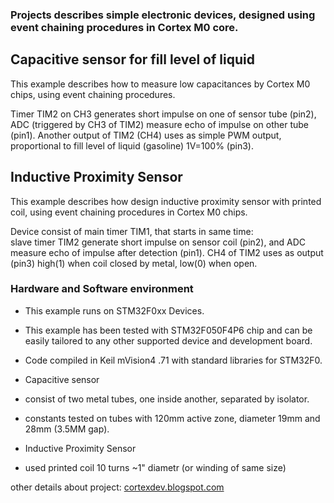 <h3>Projects describes simple electronic devices, designed using event chaining procedures in Cortex M0 core.</h3>

<h2>Capacitive sensor for fill level of liquid</h2>
This example describes how to measure low capacitances by Cortex M0 chips, using event chaining procedures.

 Timer TIM2 on CH3 generates short impulse on one of sensor tube (pin2),
 ADC (triggered by CH3 of TIM2) measure echo of impulse on other tube (pin1).
 Another output of TIM2 (CH4) uses as simple PWM output, 
 proportional to fill level of liquid (gasoline) 1V=100% (pin3).

<h2>Inductive Proximity Sensor</h2>
This example describes how design inductive proximity sensor with printed coil, 
using event chaining procedures in Cortex M0 chips.

 Device consist of main timer TIM1, that starts in same time:  
 slave timer TIM2 generate short impulse on sensor coil (pin2),
 and ADC measure echo of impulse after detection (pin1).
 CH4 of TIM2 uses as output (pin3) 
 high(1) when coil closed by metal, low(0) when open.

<h3>Hardware and Software environment</h3>

  - This example runs on STM32F0xx Devices.
  
  - This example has been tested with  STM32F050F4P6 chip
     and can be easily tailored to any other supported device and development board.

  - Code compiled in Keil mVision4 .71 with standard libraries for STM32F0.


  - Capacitive sensor 
  - consist of two metal tubes, one inside another, separated by isolator.
  - constants tested on tubes with 120mm active zone, diameter 19mm and 28mm (3.5MM gap).
  
  - Inductive Proximity Sensor
  - used printed coil 10 turns ~1" diametr (or winding of same size)



other details about project: <a href="http://cortexdev.blogspot.com">cortexdev.blogspot.com</a>
